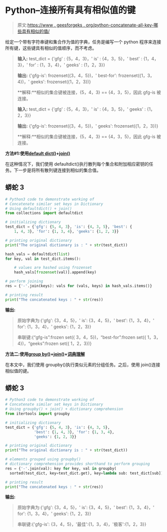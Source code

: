 # Python–连接所有具有相似值的键

> 原文:[https://www . geesforgeks . org/python-concatenate-all-key-哪些具有相似的值/](https://www.geeksforgeeks.org/python-concatenate-all-keys-which-have-similar-values/)

给定一个带有字符串键和集合作为值的字典，任务是编写一个 python 程序来连接所有键，这些键具有相似的值顺序，而不考虑。

> **输入:** test_dict = {'gfg' : {5，4，3}，' is' : {4，3，5}，' best' : {1，4，3}，' for' : {1，3，4}，' geeks' : {1，2，3}}
> 
> **输出:** {'gfg-is': frozenset({3，4，5})，' best-for': frozenset({1，3，4})，' geeks': frozenset({1，2，3})}
> 
> **解释:**相似的集合键被连接，{5，4，3} == {4，3，5}，因此 gfg-is 被连接。
> 
> **输入:** test_dict = {'gfg' : {5，4，3}，' is' : {4，3，5}，' geeks' : {1，2，3}}
> 
> **输出:** {'gfg-is': frozenset({3，4，5})，' geeks': frozenset({1，2，3})}
> 
> **解释:**相似的集合键被连接，{5，4，3} == {4，3，5}，因此 gfg-is 被连接。

**方法#1:使用**[**default dict()**](https://www.geeksforgeeks.org/defaultdict-in-python/)**+**[**join()**](https://www.geeksforgeeks.org/join-function-python/)

在这种情况下，我们使用 defaultdict()执行散列每个集合和附加相应密钥的任务。下一步是将所有散列键连接到相似的集合值。

## 蟒蛇 3

```py
# Python3 code to demonstrate working of
# Concatenate similar set keys in Dictionary
# Using defaultdict() + join()
from collections import defaultdict

# initializing dictionary
test_dict = {'gfg': {5, 4, 3}, 'is': {4, 3, 5}, 'best': {
    1, 4, 3}, 'for': {1, 3, 4}, 'geeks': {1, 2, 3}}

# printing original dictionary
print("The original dictionary is : " + str(test_dict))

hash_vals = defaultdict(list)
for key, val in test_dict.items():

    # values are hashed using frozenset
    hash_vals[frozenset(val)].append(key)

# perform joining
res = {'-'.join(keys): vals for (vals, keys) in hash_vals.items()}

# printing result
print("The concatenated keys : " + str(res))
```

**输出:**

> 原始字典为:{'gfg': {3，4，5}，' is': {3，4，5}，' best': {1，3，4}，' for': {1，3，4}，' geeks': {1，2，3}}
> 
> 串联键:{“gfg-is”:frozen set({ 3，4，5})，“best-for”:frozen set({ 1，3，4})，“geeks”:frozen set({ 1，2，3})}

**方法二:使用**[**group by()**](https://www.geeksforgeeks.org/itertools-groupby-in-python/)**+**[**join()**](https://www.geeksforgeeks.org/join-function-python/)**+**[**词典理解**](https://www.geeksforgeeks.org/python-dictionary-comprehension/)

在本文中，我们使用 groupby()执行类似元素的分组任务。之后，使用 join()连接相似值的键。

## 蟒蛇 3

```py
# Python3 code to demonstrate working of
# Concatenate similar set keys in Dictionary
# Using groupby() + join() + dictionary comprehension
from itertools import groupby

# initializing dictionary
test_dict = {'gfg': {5, 4, 3}, 'is': {4, 3, 5},
             'best': {1, 4, 3}, 'for': {1, 3, 4},
             'geeks': {1, 2, 3}}

# printing original dictionary
print("The original dictionary is : " + str(test_dict))

# elements grouped using groupby()
# dictionary comprehension provides shorthand to perform grouping
res = {'-'.join(val): key for key, val in groupby(
  sorted(test_dict, key=test_dict.get), key=lambda sub: test_dict[sub])}

# printing result
print("The concatenated keys : " + str(res))
```

**输出:**

> 原始字典为:{'gfg': {3，4，5}，' is': {3，4，5}，' best': {1，3，4}，' for': {1，3，4}，' geeks': {1，2，3}}
> 
> 串联键:{'gfg-is': {3，4，5}，'最佳':{1，3，4}，'极客':{1，2，3}}